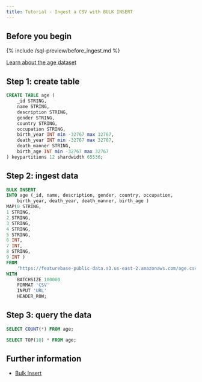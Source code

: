 ```yaml
---
title: Tutorial - Ingest a CSV with BULK INSERT
---
```


## Before you begin
{% include /sql-preview/before_ingest.md %}

[Learn about the age dataset](https://www.kaggle.com/datasets/imoore/age-dataset?resource=download)

## Step 1: create table

```sql
CREATE TABLE age (
    _id STRING,
    name STRING,
    description STRING,
    gender STRING,
    country STRING,
    occupation STRING,
    birth_year INT min -32767 max 32767,
    death_year INT min -32767 max 32767,
    death_manner STRING,
    birth_age INT min -32767 max 32767
) keypartitions 12 shardwidth 65536;
```

## Step 2: ingest data

```sql
BULK INSERT
INTO age (_id, name, description, gender, country, occupation,
    birth_year, death_year, death_manner, birth_age )
MAP(0 STRING,
1 STRING,
2 STRING,
3 STRING,
4 STRING,
5 STRING,
6 INT,
7 INT,
8 STRING,
9 INT )
FROM
    'https://featurebase-public-data.s3.us-east-2.amazonaws.com/age.csv'
WITH
    BATCHSIZE 100000
    FORMAT 'CSV'
    INPUT 'URL'
    HEADER_ROW;
```

## Step 3: query the data

```sql
SELECT COUNT(*) FROM age;
```
```sql
SELECT TOP(10) * FROM age;
```

## Further information

* [Bulk Insert](/sql-preview/sql-bulk-insert)